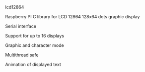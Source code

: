lcd12864

Raspberry PI C library for LCD 12864 128x64 dots graphic display

Serial interface 

Support for up to 16 displays 

Graphic and character mode 

Multithread safe

Animation of displayed text

